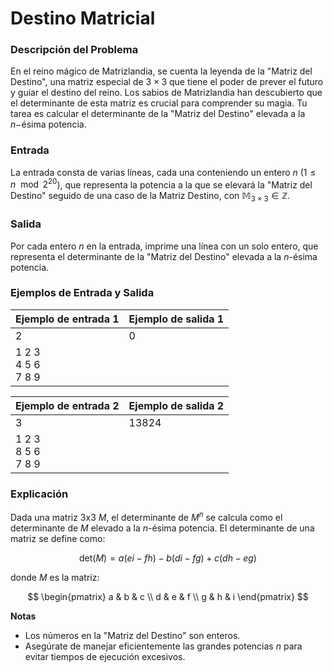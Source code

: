 # Destino Matricial

### Descripción del Problema
En el reino mágico de Matrizlandia, se cuenta la leyenda de la "Matriz del Destino", una matriz especial de $3\times 3$ que tiene el poder de prever el futuro y guiar el destino del reino. Los sabios de Matrizlandia han descubierto que el determinante de esta matriz es crucial para comprender su magia. Tu tarea es calcular el determinante de la "Matriz del Destino" elevada a la $n-$ésima potencia.

### Entrada
La entrada consta de varias líneas, cada una conteniendo un entero $n$ ($1 \leq n \mod{2^{20}}$), que representa la potencia a la que se elevará la "Matriz del Destino" seguido de una caso de la Matriz Destino, con $\mathbb{M}_{3\times3}\in \mathbb{Z}$.

### Salida
Por cada entero $n$ en la entrada, imprime una línea con un solo entero, que representa el determinante de la "Matriz del Destino" elevada a la $n$-ésima potencia.

### Ejemplos de Entrada y Salida
| Ejemplo de entrada 1    | Ejemplo de salida 1 |
| ----------------------- | ------------------- |
| 2                       | 0                   |
| 1 2 3<br>4 5 6<br>7 8 9 |                     |

| Ejemplo de entrada 2    | Ejemplo de salida 2 |
| ----------------------- | ------------------- |
| 3                       | 13824               |
| 1 2 3<br>8 5 6<br>7 8 9 |                     |

### Explicación
Dada una matriz 3x3 $M$, el determinante de $M^n$ se calcula como el determinante de $M$ elevado a la $n$-ésima potencia. El determinante de una matriz se define como:

$$ \text{det}(M) = a(ei − fh) − b(di − fg) + c(dh − eg) $$

donde $M$ es la matriz:

$$ \begin{pmatrix} a & b & c \\ d & e & f \\ g & h & i \end{pmatrix} $$

**Notas**
- Los números en la "Matriz del Destino" son enteros.
- Asegúrate de manejar eficientemente las grandes potencias $n$ para evitar tiempos de ejecución excesivos.

